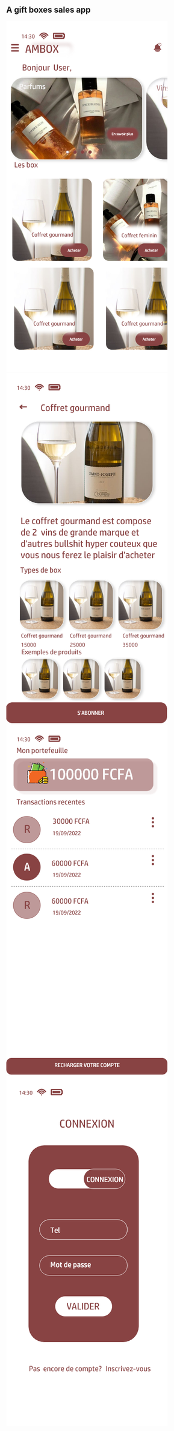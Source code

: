 ## A gift boxes sales app

![Home screen](https://github.com/nickAP02/am_box/blob/nickAp02/assets/screenshots/home.png) ![Checkout screen](https://github.com/nickAP02/am_box/blob/nickAp02/assets/screenshots/checkout.png) ![Wallet screen](https://github.com/nickAP02/am_box/blob/nickAp02/assets/screenshots/wallet.png)![Login screen](https://github.com/nickAP02/am_box/blob/nickAp02/assets/screenshots/login.png)
